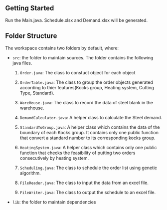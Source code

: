 ## Getting Started

Run the Main.java. Schedule.xlsx and Demand.xlsx will be generated.

## Folder Structure

The workspace contains two folders by default, where:

- `src`: the folder to maintain sources. The folder contains the following java files.


  1. `Order.java`: The class to constuct object for each object
  
  2. `OrderTable.java`: The class to group the order objects generated according to thier features(Kocks group, Heating system, Cutting Type, Standard).
  
  3. `WareHouse.java`: The class to record the data of steel blank in the warehouse.
  
  4. `DemandCalculator.java`: A helper class to calculate the Steel demand.
  
  5. `StandardToGroup.java`: A helper class which contains the data of the boundary of each Kocks group. It contains only one public function that convert a standard number to its                              corresponding kocks group. 
  
  6. `HeatingSystem.java`: A helper class which contains only one public function that checks the feasibility of putting two orders consecutively by heating system. 
  
  7. `Scheduling.java`: The class to schedule the order list using genetic algorithm.
  
  8. `FileReader.java`: The class to input the data from an excel file.
  
  9. `FileWriter.java`: The class to output the schedule to an excel file.
  
  
- `lib`: the folder to maintain dependencies


